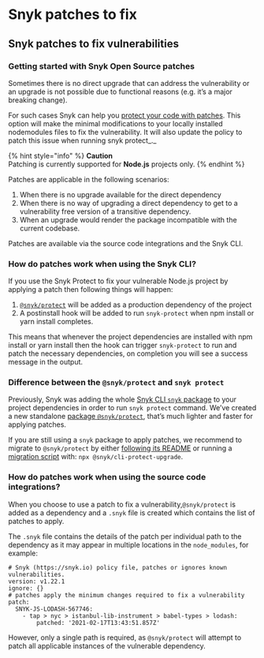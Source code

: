 # Snyk patches to fix

## **Snyk patches to fix vulnerabilities**

### **Getting started with Snyk Open Source patches**

Sometimes there is no direct upgrade that can address the vulnerability or an upgrade is not possible due to functional reasons \(e.g. it’s a major breaking change\).

For such cases Snyk can help you [protect your code with patches](../../snyk-cli/secure-your-projects-in-the-long-term/protect-your-code-with-patches.md). This option will make the minimal modifications to your locally installed nodemodules files to fix the vulnerability. It will also update the policy to patch this issue when running snyk protect_._

{% hint style="info" %}
**Caution**  
Patching is currently supported for **Node.js** projects only.
{% endhint %}

Patches are applicable in the following scenarios:

1. When there is no upgrade available for the direct dependency
2. When there is no way of upgrading a direct dependency to get to a vulnerability free version of a transitive dependency.
3. When an upgrade would render the package incompatible with the current codebase.

Patches are available via the source code integrations and the Snyk CLI.

### **How do patches work when using the Snyk CLI?**

If you use the Snyk Protect to fix your vulnerable Node.js project by applying a patch then following things will happen:

1. [`@snyk/protect`](https://www.npmjs.com/package/@snyk/protect) will be added as a production dependency of the project
2. A postinstall hook will be added to run `snyk-protect` when npm install or yarn install completes.

This means that whenever the project dependencies are installed with npm install or yarn install then the hook can trigger `snyk-protect` to run and patch the necessary dependencies, on completion you will see a success message in the output.

### **Difference between the `@snyk/protect` and `snyk protect`**

Previously, Snyk was adding the whole [Snyk CLI `snyk` package](https://www.npmjs.com/package/snyk) to your project dependencies in order to run `snyk protect` command. We’ve created a new standalone [package `@snyk/protect`](https://github.com/snyk/snyk/tree/master/packages/snyk-protect#snykprotect), that’s much lighter and faster for applying patches.

If you are still using a `snyk` package to apply patches, we recommend to migrate to `@snyk/protect` by either [following its README](https://github.com/snyk/snyk/tree/master/packages/snyk-protect#snykprotect) or running a [migration script](https://www.npmjs.com/package/@snyk/cli-protect-upgrade) with: `npx @snyk/cli-protect-upgrade`.

### **How do patches work when using the source code integrations?**

When you choose to use a patch to fix a vulnerability,`@snyk/protect` is added as a dependency and a `.snyk` file is created which contains the list of patches to apply.

The `.snyk` file contains the details of the patch per individual path to the dependency as it may appear in multiple locations in the `node_modules`, for example:

```text
# Snyk (https://snyk.io) policy file, patches or ignores known vulnerabilities.
version: v1.22.1
ignore: {}
# patches apply the minimum changes required to fix a vulnerability
patch:
  SNYK-JS-LODASH-567746:
    - tap > nyc > istanbul-lib-instrument > babel-types > lodash:
        patched: '2021-02-17T13:43:51.857Z'
```

However, only a single path is required, as `@snyk/protect` will attempt to patch all applicable instances of the vulnerable dependency.

